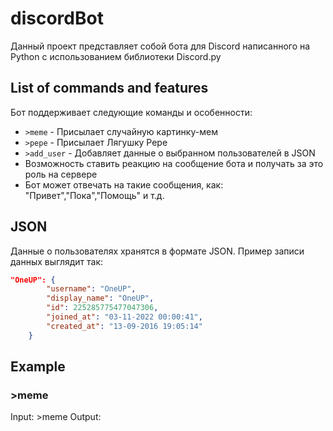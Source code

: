 # discordBot
Данный проект представляет собой бота для Discord написанного на Python c использованием библиотеки Discord.py

## List of commands and features
Бот поддерживает следующие команды и особенности:

- `>meme` - Присылает случайную картинку-мем
- `>pepe` - Присылает Лягушку Pepe
- `>add_user` - Добавляет данные о выбранном пользователей в JSON
- Возможность ставить реакцию на сообщение бота и получать за это роль на сервере
- Бот может отвечать на такие сообщения, как: "Привет","Пока","Помощь" и т.д.

## JSON 
Данные о пользователях хранятся в формате JSON. Пример записи данных выглядит так:

```json
"OneUP": {
        "username": "OneUP",
        "display_name": "OneUP",
        "id": 225285775477047306,
        "joined_at": "03-11-2022 00:00:41",
        "created_at": "13-09-2016 19:05:14"
    }
```
## Example
### >meme
Input: >meme
Output: 

